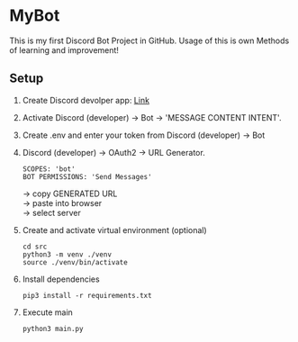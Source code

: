 # MyBot

This is my first Discord Bot Project in GitHub. Usage of this is own Methods of learning and improvement!

## Setup

1. Create Discord devolper app: [Link](https://discord.com/developers/applications/)
1. Activate  Discord (developer) -> Bot -> 'MESSAGE CONTENT INTENT'.
1. Create .env and enter your token from Discord (developer) -> Bot
1. Discord (developer) -> OAuth2 -> URL Generator.
    ~~~
    SCOPES: 'bot'
    BOT PERMISSIONS: 'Send Messages'
    ~~~
   -> copy GENERATED URL  
   -> paste into browser  
   -> select server

1. Create and activate virtual environment (optional)
    ~~~
   cd src
   python3 -m venv ./venv
   source ./venv/bin/activate
    ~~~

1. Install dependencies
    ~~~
    pip3 install -r requirements.txt
    ~~~

1. Execute main
    ~~~
    python3 main.py
